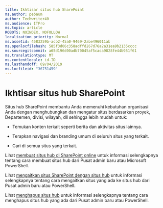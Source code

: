 ```yaml
---
title: Ikhtisar situs hub SharePoint
ms.author: pebaum
author: Techwriter40
ms.audience: ITPro
ms.topic: article
ROBOTS: NOINDEX, NOFOLLOW
localization_priority: Normal
ms.assetid: 4583259b-acb2-45a0-9469-2abe496011ab
ms.openlocfilehash: 585f3d06c358adffd267d76a2a31ea9b2135cccc
ms.sourcegitcommit: a65d196d00adb70045af5caca9828fe44b951f61
ms.translationtype: MT
ms.contentlocale: id-ID
ms.lasthandoff: 09/04/2019
ms.locfileid: "36751459"
---
```

# <a name="sharepoint-hub-sites-overview"></a>Ikhtisar situs hub SharePoint

Situs hub SharePoint membantu Anda memenuhi kebutuhan organisasi Anda dengan menghubungkan dan mengatur situs berdasarkan proyek, Departemen, divisi, wilayah, dll sehingga lebih mudah untuk:

- Temukan konten terkait seperti berita dan aktivitas situs lainnya.


- Terapkan navigasi dan branding umum di seluruh situs yang terkait.


- Cari di semua situs yang terkait.


Lihat [membuat situs hub di SharePoint online](https://docs.microsoft.com/sharepoint/create-hub-site) untuk informasi selengkapnya tentang cara membuat situs hub dari Pusat admin baru atau Microsoft PowerShell. 

Lihat [mengaitkan situs SharePoint dengan situs hub](https://support.office.com/article/associate-a-sharepoint-site-with-a-hub-site-ae0009fd-af04-4d3d-917d-88edb43efc05) untuk informasi selengkapnya tentang cara mengaitkan situs yang ada ke situs hub dari Pusat admin baru atau PowerShell.  

Lihat [menghapus situs hub](https://docs.microsoft.com/sharepoint/remove-hub-site) untuk informasi selengkapnya tentang cara menghapus situs hub yang ada dari Pusat admin baru atau PowerShell. 
